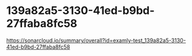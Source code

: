 # 139a82a5-3130-41ed-b9bd-27ffaba8fc58
https://sonarcloud.io/summary/overall?id=examly-test_139a82a5-3130-41ed-b9bd-27ffaba8fc58
